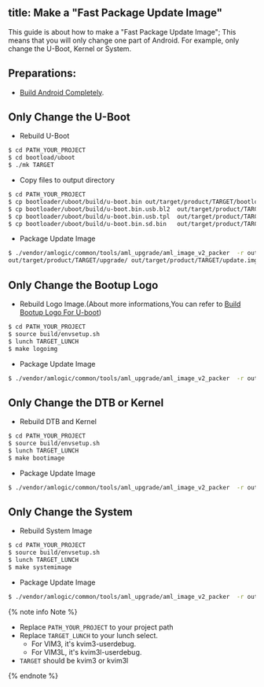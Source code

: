 title: Make a "Fast Package Update Image"
---

This guide is about how to make a "Fast Package Update Image"; This means that you will only change one part of Android. For example, only change the U-Boot, Kernel or System.

## Preparations:

* [Build Android Completely](/android/vim3/BuildAndroid.html).


## Only Change the U-Boot

* Rebuild U-Boot

```sh
$ cd PATH_YOUR_PROJECT
$ cd bootload/uboot
$ ./mk TARGET
```

* Copy files to output directory

```sh
$ cd PATH_YOUR_PROJECT
$ cp bootloader/uboot/build/u-boot.bin out/target/product/TARGET/bootloader.img
$ cp bootloader/uboot/build/u-boot.bin.usb.bl2  out/target/product/TARGET/upgrade/
$ cp bootloader/uboot/build/u-boot.bin.usb.tpl  out/target/product/TARGET/upgrade/
$ cp bootloader/uboot/build/u-boot.bin.sd.bin   out/target/product/TARGET/upgrade/
```
* Package Update Image

```sh
$ ./vendor/amlogic/common/tools/aml_upgrade/aml_image_v2_packer  -r out/target/product/TARGET/upgrade/aml_upgrade_package_avb.conf
out/target/product/TARGET/upgrade/ out/target/product/TARGET/update.img
```

## Only Change the Bootup Logo

* Rebuild Logo Image.(About more informations,You can refer to [Build Bootup Logo For U-boot](BuildBootLogoForUboot.html))

```sh
$ cd PATH_YOUR_PROJECT
$ source build/envsetup.sh
$ lunch TARGET_LUNCH
$ make logoimg
```
* Package Update Image

```sh
$ ./vendor/amlogic/common/tools/aml_upgrade/aml_image_v2_packer  -r out/target/product/TARGET/upgrade/aml_upgrade_package_avb.conf out/target/product/TARGET/upgrade/ out/target/product/TARGET/update.img
```

## Only Change the DTB or Kernel

* Rebuild DTB and Kernel

```sh
$ cd PATH_YOUR_PROJECT
$ source build/envsetup.sh
$ lunch TARGET_LUNCH
$ make bootimage
```
* Package Update Image

```sh
$ ./vendor/amlogic/common/tools/aml_upgrade/aml_image_v2_packer  -r out/target/product/TARGET/upgrade/aml_upgrade_package_avb.conf  out/target/product/TARGET/upgrade/ out/target/product/TARGET/update.img
```

## Only Change the System

* Rebuild System Image

```sh
$ cd PATH_YOUR_PROJECT
$ source build/envsetup.sh
$ lunch TARGET_LUNCH
$ make systemimage
```
* Package Update Image

```sh
$ ./vendor/amlogic/common/tools/aml_upgrade/aml_image_v2_packer  -r out/target/product/TARGET/upgrade/aml_upgrade_package_avb.conf out/target/product/TARGET/upgrade/ out/target/product/TARGET/update.img
```

{% note info Note %}

* Replace `PATH_YOUR_PROJECT` to your project path
* Replace `TARGET_LUNCH` to your lunch select.
  * For VIM3, it's kvim3-userdebug.
  * For VIM3L, it's kvim3l-userdebug.
* `TARGET` should be kvim3 or kvim3l

{% endnote %}
